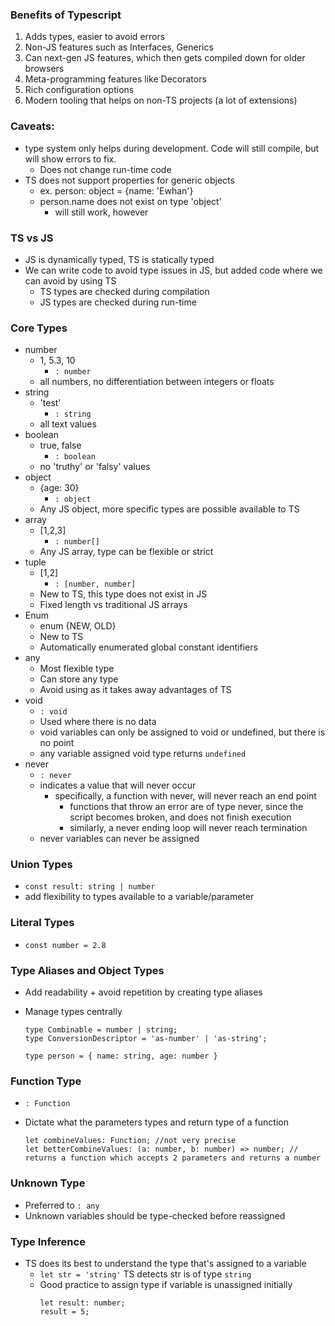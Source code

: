 ### Benefits of Typescript

1. Adds types, easier to avoid errors
2. Non-JS features such as Interfaces, Generics
3. Can next-gen JS features, which then gets compiled down for older browsers
4. Meta-programming features like Decorators
5. Rich configuration options
6. Modern tooling that helps on non-TS projects (a lot of extensions)

### Caveats:

- type system only helps during development. Code will still compile, but will show errors to fix.
  - Does not change run-time code
- TS does not support properties for generic objects
  - ex. person: object = {name: 'Ewhan'}
  - person.name does not exist on type 'object'
    - will still work, however

### TS vs JS

- JS is dynamically typed, TS is statically typed
- We can write code to avoid type issues in JS, but added code where we can avoid by using TS
  - TS types are checked during compilation
  - JS types are checked during run-time

### Core Types

- number
  - 1, 5.3, 10
    - `: number`
  - all numbers, no differentiation between integers or floats
- string
  - 'test'
    - `: string`
  - all text values
- boolean
  - true, false
    - `: boolean`
  - no 'truthy' or 'falsy' values
- object
  - {age: 30}
    - `: object`
  - Any JS object, more specific types are possible available to TS
- array
  - [1,2,3]
    - `: number[]`
  - Any JS array, type can be flexible or strict
- tuple
  - [1,2]
    - `: [number, number]`
  - New to TS, this type does not exist in JS
  - Fixed length vs traditional JS arrays
- Enum
  - enum {NEW, OLD}
  - New to TS
  - Automatically enumerated global constant identifiers
- any
  - Most flexible type
  - Can store any type
  - Avoid using as it takes away advantages of TS
- void
  - `: void`
  - Used where there is no data
  - void variables can only be assigned to void or undefined, but there is no point
  - any variable assigned void type returns `undefined`
- never
  - `: never`
  - indicates a value that will never occur
    - specifically, a function with never, will never reach an end point
      - functions that throw an error are of type never, since the script becomes broken, and does not finish execution
      - similarly, a never ending loop will never reach termination
  - never variables can never be assigned

### Union Types

- `const result: string | number`
- add flexibility to types available to a variable/parameter

### Literal Types

- `const number = 2.8`

### Type Aliases and Object Types

- Add readability + avoid repetition by creating type aliases
- Manage types centrally

  ```
  type Combinable = number | string;
  type ConversionDescriptor = 'as-number' | 'as-string';

  type person = { name: string, age: number }
  ```

### Function Type

- `: Function`
- Dictate what the parameters types and return type of a function

  ```
  let combineValues: Function; //not very precise
  let betterCombineValues: (a: number, b: number) => number; // returns a function which accepts 2 parameters and returns a number
  ```

### Unknown Type

- Preferred to `: any`
- Unknown variables should be type-checked before reassigned

### Type Inference

- TS does its best to understand the type that's assigned to a variable
  - `let str = 'string'` TS detects str is of type `string`
  - Good practice to assign type if variable is unassigned initially
    ```
    let result: number;
    result = 5;
    ```
